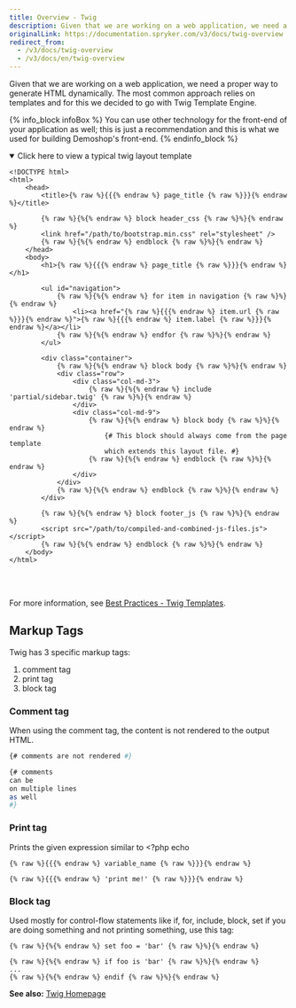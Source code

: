 ```yaml
---
title: Overview - Twig
description: Given that we are working on a web application, we need a proper way to generate HTML dynamically. The most common approach relies on templates and for this we decided to go with Twig Template Engine.
originalLink: https://documentation.spryker.com/v3/docs/twig-overview
redirect_from:
  - /v3/docs/twig-overview
  - /v3/docs/en/twig-overview
---
```


Given that we are working on a web application, we need a proper way to generate HTML dynamically. The most common approach relies on templates and for this we decided to go with Twig Template Engine.

{% info_block infoBox %}
You can use other technology for the front-end of your application as well; this is just a recommendation and this is what we used for building Demoshop's front-end.
{% endinfo_block %}

<details open>
<summary>Click here to view a typical twig layout template</summary>
    
```
<!DOCTYPE html>
<html>
    <head>
        <title>{% raw %}{{{% endraw %} page_title {% raw %}}}{% endraw %}</title>

        {% raw %}{%{% endraw %} block header_css {% raw %}%}{% endraw %}
        <link href="/path/to/bootstrap.min.css" rel="stylesheet" />
        {% raw %}{%{% endraw %} endblock {% raw %}%}{% endraw %}
    </head>
    <body>
        <h1>{% raw %}{{{% endraw %} page_title {% raw %}}}{% endraw %}</h1>

        <ul id="navigation">
            {% raw %}{%{% endraw %} for item in navigation {% raw %}%}{% endraw %}
                <li><a href="{% raw %}{{{% endraw %} item.url {% raw %}}}{% endraw %}">{% raw %}{{{% endraw %} item.label {% raw %}}}{% endraw %}</a></li>
            {% raw %}{%{% endraw %} endfor {% raw %}%}{% endraw %}
        </ul>

        <div class="container">
            {% raw %}{%{% endraw %} block body {% raw %}%}{% endraw %}
            <div class="row">
                <div class="col-md-3">
                    {% raw %}{%{% endraw %} include 'partial/sidebar.twig' {% raw %}%}{% endraw %}
                </div>
                <div class="col-md-9">
                    {% raw %}{%{% endraw %} block body {% raw %}%}{% endraw %}
                        {# This block should always come from the page template
                        which extends this layout file. #}
                    {% raw %}{%{% endraw %} endblock {% raw %}%}{% endraw %}
                </div>
            </div>
            {% raw %}{%{% endraw %} endblock {% raw %}%}{% endraw %}
        </div>

        {% raw %}{%{% endraw %} block footer_js {% raw %}%}{% endraw %}
        <script src="/path/to/compiled-and-combined-js-files.js"></script>
        {% raw %}{%{% endraw %} endblock {% raw %}%}{% endraw %}
    </body>
</html>
```
    
</br>
</details>

</br>

For more information, see [Best Practices - Twig Templates](/docs/scos/dev/developer-guides/202001.0/development-guide/front-end/legacy-demoshop/twig-templates/best-practices-twig-templates.html). 

## Markup Tags

Twig has 3 specific markup tags:

1. comment tag
2. print tag
3. block tag

### Comment tag
When using the comment tag, the content is not rendered to the output HTML.

```bash
{# comments are not rendered #}

{# comments
can be
on multiple lines
as well
#}
```

### Print tag

Prints the given expression similar to  <?php echo

```
{% raw %}{{{% endraw %} variable_name {% raw %}}}{% endraw %}

{% raw %}{{{% endraw %} 'print me!' {% raw %}}}{% endraw %}
```

### Block tag
Used mostly for control-flow statements like if, for, include, block, set
if you are doing something and not printing something, use this tag:

```
{% raw %}{%{% endraw %} set foo = 'bar' {% raw %}%}{% endraw %}

{% raw %}{%{% endraw %} if foo is 'bar' {% raw %}%}{% endraw %}
...
{% raw %}{%{% endraw %} endif {% raw %}%}{% endraw %}
```

**See also:**
[Twig Homepage](https://twig.symfony.com/)

